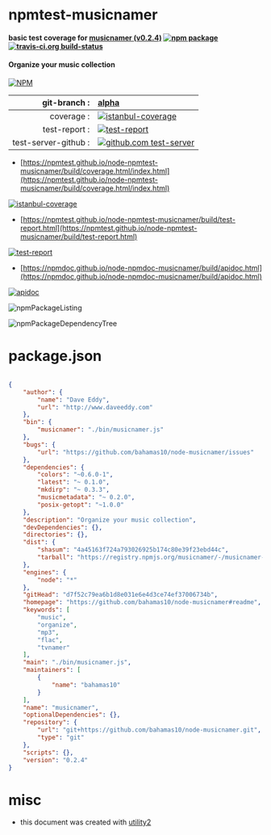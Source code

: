 # npmtest-musicnamer

#### basic test coverage for  [musicnamer (v0.2.4)](https://github.com/bahamas10/node-musicnamer#readme)  [![npm package](https://img.shields.io/npm/v/npmtest-musicnamer.svg?style=flat-square)](https://www.npmjs.org/package/npmtest-musicnamer) [![travis-ci.org build-status](https://api.travis-ci.org/npmtest/node-npmtest-musicnamer.svg)](https://travis-ci.org/npmtest/node-npmtest-musicnamer)

#### Organize your music collection

[![NPM](https://nodei.co/npm/musicnamer.png?downloads=true&downloadRank=true&stars=true)](https://www.npmjs.com/package/musicnamer)

| git-branch : | [alpha](https://github.com/npmtest/node-npmtest-musicnamer/tree/alpha)|
|--:|:--|
| coverage : | [![istanbul-coverage](https://npmtest.github.io/node-npmtest-musicnamer/build/coverage.badge.svg)](https://npmtest.github.io/node-npmtest-musicnamer/build/coverage.html/index.html)|
| test-report : | [![test-report](https://npmtest.github.io/node-npmtest-musicnamer/build/test-report.badge.svg)](https://npmtest.github.io/node-npmtest-musicnamer/build/test-report.html)|
| test-server-github : | [![github.com test-server](https://npmtest.github.io/node-npmtest-musicnamer/GitHub-Mark-32px.png)](https://npmtest.github.io/node-npmtest-musicnamer/build/app/index.html) | | build-artifacts : | [![build-artifacts](https://npmtest.github.io/node-npmtest-musicnamer/glyphicons_144_folder_open.png)](https://github.com/npmtest/node-npmtest-musicnamer/tree/gh-pages/build)|

- [https://npmtest.github.io/node-npmtest-musicnamer/build/coverage.html/index.html](https://npmtest.github.io/node-npmtest-musicnamer/build/coverage.html/index.html)

[![istanbul-coverage](https://npmtest.github.io/node-npmtest-musicnamer/build/screenCapture.buildCi.browser.%252Ftmp%252Fbuild%252Fcoverage.lib.html.png)](https://npmtest.github.io/node-npmtest-musicnamer/build/coverage.html/index.html)

- [https://npmtest.github.io/node-npmtest-musicnamer/build/test-report.html](https://npmtest.github.io/node-npmtest-musicnamer/build/test-report.html)

[![test-report](https://npmtest.github.io/node-npmtest-musicnamer/build/screenCapture.buildCi.browser.%252Ftmp%252Fbuild%252Ftest-report.html.png)](https://npmtest.github.io/node-npmtest-musicnamer/build/test-report.html)

- [https://npmdoc.github.io/node-npmdoc-musicnamer/build/apidoc.html](https://npmdoc.github.io/node-npmdoc-musicnamer/build/apidoc.html)

[![apidoc](https://npmdoc.github.io/node-npmdoc-musicnamer/build/screenCapture.buildCi.browser.%252Ftmp%252Fbuild%252Fapidoc.html.png)](https://npmdoc.github.io/node-npmdoc-musicnamer/build/apidoc.html)

![npmPackageListing](https://npmtest.github.io/node-npmtest-musicnamer/build/screenCapture.npmPackageListing.svg)

![npmPackageDependencyTree](https://npmtest.github.io/node-npmtest-musicnamer/build/screenCapture.npmPackageDependencyTree.svg)



# package.json

```json

{
    "author": {
        "name": "Dave Eddy",
        "url": "http://www.daveeddy.com"
    },
    "bin": {
        "musicnamer": "./bin/musicnamer.js"
    },
    "bugs": {
        "url": "https://github.com/bahamas10/node-musicnamer/issues"
    },
    "dependencies": {
        "colors": "~0.6.0-1",
        "latest": "~ 0.1.0",
        "mkdirp": "~ 0.3.3",
        "musicmetadata": "~ 0.2.0",
        "posix-getopt": "~1.0.0"
    },
    "description": "Organize your music collection",
    "devDependencies": {},
    "directories": {},
    "dist": {
        "shasum": "4a45163f724a793026925b174c80e39f23ebd44c",
        "tarball": "https://registry.npmjs.org/musicnamer/-/musicnamer-0.2.4.tgz"
    },
    "engines": {
        "node": "*"
    },
    "gitHead": "d7f52c79ea6b1d8e031e6e4d3ce74ef37006734b",
    "homepage": "https://github.com/bahamas10/node-musicnamer#readme",
    "keywords": [
        "music",
        "organize",
        "mp3",
        "flac",
        "tvnamer"
    ],
    "main": "./bin/musicnamer.js",
    "maintainers": [
        {
            "name": "bahamas10"
        }
    ],
    "name": "musicnamer",
    "optionalDependencies": {},
    "repository": {
        "url": "git+https://github.com/bahamas10/node-musicnamer.git",
        "type": "git"
    },
    "scripts": {},
    "version": "0.2.4"
}
```



# misc
- this document was created with [utility2](https://github.com/kaizhu256/node-utility2)
